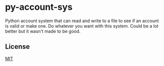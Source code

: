 # py-account-sys
Python account system that can read and write to a file to see if an account is valid or make one. Do whatever you want with this system. Could be a lot better but it wasn't made to be good.

## License
[MIT](https://choosealicense.com/licenses/mit/)
